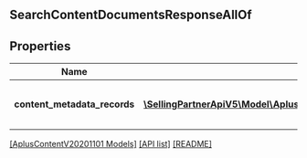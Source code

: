 ## SearchContentDocumentsResponseAllOf

## Properties

Name | Type | Description | Notes
------------ | ------------- | ------------- | -------------
**content_metadata_records** | [**\SellingPartnerApiV5\Model\AplusContentV20201101\ContentMetadataRecord[]**](ContentMetadataRecord.md) | A list of A+ Content metadata records. |

[[AplusContentV20201101 Models]](../) [[API list]](../../Api) [[README]](../../../README.md)
